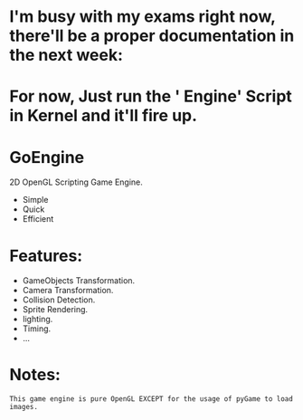 # I'm busy with my exams right now, there'll be a proper documentation in the next week:
# For now, Just run the ' Engine' Script in Kernel and it'll fire up.

# GoEngine
2D OpenGL Scripting Game Engine.
  - Simple
  - Quick
  - Efficient

# Features:

  - GameObjects Transformation.
  - Camera Transformation.
  - Collision Detection.
  - Sprite Rendering.
  - lighting.
  - Timing.
  - ...
 

# Notes:
    This game engine is pure OpenGL EXCEPT for the usage of pyGame to load images.
